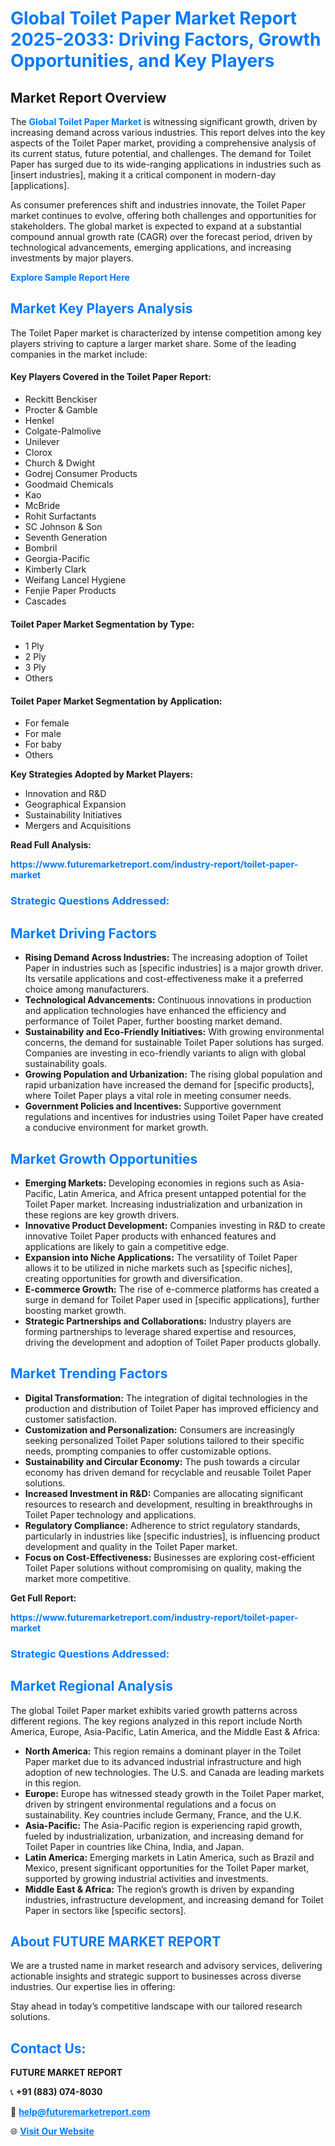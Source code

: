 <h1 style="color: #007BFF;">Global Toilet Paper Market Report 2025-2033: Driving Factors, Growth Opportunities, and Key Players</h1>

<section id="overview">
<h2>Market Report Overview</h2>
<p>The <a href="https://www.futuremarketreport.com/industry-report/toilet-paper-market" style="color: #007BFF; text-decoration: none;"><strong>Global Toilet Paper Market</strong></a> is witnessing significant growth, driven by increasing demand across various industries. This report delves into the key aspects of the Toilet Paper market, providing a comprehensive analysis of its current status, future potential, and challenges. The demand for Toilet Paper has surged due to its wide-ranging applications in industries such as [insert industries], making it a critical component in modern-day [applications].</p>
<p>As consumer preferences shift and industries innovate, the Toilet Paper market continues to evolve, offering both challenges and opportunities for stakeholders. The global market is expected to expand at a substantial compound annual growth rate (CAGR) over the forecast period, driven by technological advancements, emerging applications, and increasing investments by major players.</p>
</section>

<section id="overview">
<p><a href="https://www.futuremarketreport.com/request-sample/reportId=105427" style="color: #007BFF; text-decoration: none;"><strong>Explore Sample Report Here</strong></a></p>
</section>

<section id="key-players">
<h2 style="color: #007BFF;">Market Key Players Analysis</h2>
<p>The Toilet Paper market is characterized by intense competition among key players striving to capture a larger market share. Some of the leading companies in the market include:</p>
<h4>Key Players Covered in the Toilet Paper Report:</h4>
<ul><li>Reckitt Benckiser</li><li>Procter &amp; Gamble</li><li>Henkel</li><li>Colgate-Palmolive</li><li>Unilever</li><li>Clorox</li><li>Church &amp; Dwight</li><li>Godrej Consumer Products</li><li>Goodmaid Chemicals</li><li>Kao</li><li>McBride</li><li>Rohit Surfactants</li><li>SC Johnson &amp; Son</li><li>Seventh Generation</li><li>Bombril</li><li>Georgia-Pacific</li><li>Kimberly Clark</li><li>Weifang Lancel Hygiene</li><li>Fenjie Paper Products</li><li>Cascades</li></ul>
<h4>Toilet Paper Market Segmentation by Type:</h4>
<ul><li>1 Ply</li><li>2 Ply</li><li>3 Ply</li><li>Others</li></ul>

<h4>Toilet Paper Market Segmentation by Application:</h4>
<ul><li>For female</li><li>For male</li><li>For baby</li><li>Others</li></ul>
<p><strong>Key Strategies Adopted by Market Players:</strong></p>
<ul>
<li>Innovation and R&D</li>
<li>Geographical Expansion</li>
<li>Sustainability Initiatives</li>
<li>Mergers and Acquisitions</li>
</ul>
</section>

<section>
<p><strong>Read Full Analysis: </strong></p><a href="https://www.futuremarketreport.com/industry-report/toilet-paper-market" style="color: #007BFF; text-decoration: none;"><strong>https://www.futuremarketreport.com/industry-report/toilet-paper-market</strong></a>
<h3 style="color: #007BFF;">Strategic Questions Addressed:</h3>
</section>

<section id="driving-factors">
<h2 style="color: #007BFF;">Market Driving Factors</h2>
<ul>
<li><strong>Rising Demand Across Industries:</strong> The increasing adoption of Toilet Paper in industries such as [specific industries] is a major growth driver. Its versatile applications and cost-effectiveness make it a preferred choice among manufacturers.</li>
<li><strong>Technological Advancements:</strong> Continuous innovations in production and application technologies have enhanced the efficiency and performance of Toilet Paper, further boosting market demand.</li>
<li><strong>Sustainability and Eco-Friendly Initiatives:</strong> With growing environmental concerns, the demand for sustainable Toilet Paper solutions has surged. Companies are investing in eco-friendly variants to align with global sustainability goals.</li>
<li><strong>Growing Population and Urbanization:</strong> The rising global population and rapid urbanization have increased the demand for [specific products], where Toilet Paper plays a vital role in meeting consumer needs.</li>
<li><strong>Government Policies and Incentives:</strong> Supportive government regulations and incentives for industries using Toilet Paper have created a conducive environment for market growth.</li>
</ul>
</section>

<section id="growth-opportunities">
<h2 style="color: #007BFF;">Market Growth Opportunities</h2>
<ul>
<li><strong>Emerging Markets:</strong> Developing economies in regions such as Asia-Pacific, Latin America, and Africa present untapped potential for the Toilet Paper market. Increasing industrialization and urbanization in these regions are key growth drivers.</li>
<li><strong>Innovative Product Development:</strong> Companies investing in R&D to create innovative Toilet Paper products with enhanced features and applications are likely to gain a competitive edge.</li>
<li><strong>Expansion into Niche Applications:</strong> The versatility of Toilet Paper allows it to be utilized in niche markets such as [specific niches], creating opportunities for growth and diversification.</li>
<li><strong>E-commerce Growth:</strong> The rise of e-commerce platforms has created a surge in demand for Toilet Paper used in [specific applications], further boosting market growth.</li>
<li><strong>Strategic Partnerships and Collaborations:</strong> Industry players are forming partnerships to leverage shared expertise and resources, driving the development and adoption of Toilet Paper products globally.</li>
</ul>
</section>

<section id="trending-factors">
<h2 style="color: #007BFF;">Market Trending Factors</h2>
<ul>
<li><strong>Digital Transformation:</strong> The integration of digital technologies in the production and distribution of Toilet Paper has improved efficiency and customer satisfaction.</li>
<li><strong>Customization and Personalization:</strong> Consumers are increasingly seeking personalized Toilet Paper solutions tailored to their specific needs, prompting companies to offer customizable options.</li>
<li><strong>Sustainability and Circular Economy:</strong> The push towards a circular economy has driven demand for recyclable and reusable Toilet Paper solutions.</li>
<li><strong>Increased Investment in R&D:</strong> Companies are allocating significant resources to research and development, resulting in breakthroughs in Toilet Paper technology and applications.</li>
<li><strong>Regulatory Compliance:</strong> Adherence to strict regulatory standards, particularly in industries like [specific industries], is influencing product development and quality in the Toilet Paper market.</li>
<li><strong>Focus on Cost-Effectiveness:</strong> Businesses are exploring cost-efficient Toilet Paper solutions without compromising on quality, making the market more competitive.</li>
</ul>
</section>

<section>
<p><strong>Get Full Report: </strong></p><a href="https://www.futuremarketreport.com/industry-report/toilet-paper-market" style="color: #007BFF; text-decoration: none;"><strong>https://www.futuremarketreport.com/industry-report/toilet-paper-market</strong></a>
<h3 style="color: #007BFF;">Strategic Questions Addressed:</h3>
</section>


<section id="regional-analysis">
<h2 style="color: #007BFF;">Market Regional Analysis</h2>
<p>The global Toilet Paper market exhibits varied growth patterns across different regions. The key regions analyzed in this report include North America, Europe, Asia-Pacific, Latin America, and the Middle East & Africa:</p>
<ul>
<li><strong>North America:</strong> This region remains a dominant player in the Toilet Paper market due to its advanced industrial infrastructure and high adoption of new technologies. The U.S. and Canada are leading markets in this region.</li>
<li><strong>Europe:</strong> Europe has witnessed steady growth in the Toilet Paper market, driven by stringent environmental regulations and a focus on sustainability. Key countries include Germany, France, and the U.K.</li>
<li><strong>Asia-Pacific:</strong> The Asia-Pacific region is experiencing rapid growth, fueled by industrialization, urbanization, and increasing demand for Toilet Paper in countries like China, India, and Japan.</li>
<li><strong>Latin America:</strong> Emerging markets in Latin America, such as Brazil and Mexico, present significant opportunities for the Toilet Paper market, supported by growing industrial activities and investments.</li>
<li><strong>Middle East & Africa:</strong> The region’s growth is driven by expanding industries, infrastructure development, and increasing demand for Toilet Paper in sectors like [specific sectors].</li>
</ul>
</section>

<footer>
<h2 style="color: #007BFF;">About FUTURE MARKET REPORT</h2>
<p>We are a trusted name in market research and advisory services, delivering actionable insights and strategic support to businesses across diverse industries. Our expertise lies in offering:</p>

<p>Stay ahead in today’s competitive landscape with our tailored research solutions.</p>

<h2 style="color: #007BFF;">Contact Us:</h2>
<p><strong>FUTURE MARKET REPORT</strong></p>
<p>📞 <strong>+91 (883) 074-8030</strong></p>
<p>📧 <strong><a href="mailto:help@futuremarketreport.com" style="color: #007BFF;">help@futuremarketreport.com</a></strong></p>
<p>🌐 <strong><a href="https://www.futuremarketreport.com/" style="color: #007BFF;">Visit Our Website</a></strong></p>
</footer>